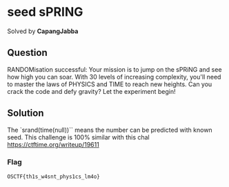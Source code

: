 # seed sPRING 
Solved by **CapangJabba**

## Question
RANDOMisation successful: Your mission is to jump on the sPRiNG and see how high you can soar. With 30 levels of increasing complexity, you'll need to master the laws of PHYSICS and TIME to reach new heights. Can you crack the code and defy gravity? Let the experiment begin!

## Solution
The `srand(time(null))`` means the number can be predicted with known seed. This challenge is 100% similar with this chal https://ctftime.org/writeup/19611

### Flag
`OSCTF{th1s_w4snt_phys1cs_lm4o}`
